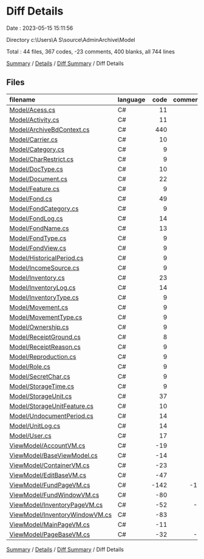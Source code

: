 # Diff Details

Date : 2023-05-15 15:11:56

Directory c:\\Users\\A S\\source\\AdminArchive\\Model

Total : 44 files,  367 codes, -23 comments, 400 blanks, all 744 lines

[Summary](results.md) / [Details](details.md) / [Diff Summary](diff.md) / Diff Details

## Files
| filename | language | code | comment | blank | total |
| :--- | :--- | ---: | ---: | ---: | ---: |
| [Model/Acess.cs](/Model/Acess.cs) | C# | 11 | 0 | 7 | 18 |
| [Model/Activity.cs](/Model/Activity.cs) | C# | 11 | 0 | 7 | 18 |
| [Model/ArchiveBdContext.cs](/Model/ArchiveBdContext.cs) | C# | 440 | 0 | 162 | 602 |
| [Model/Carrier.cs](/Model/Carrier.cs) | C# | 10 | 0 | 6 | 16 |
| [Model/Category.cs](/Model/Category.cs) | C# | 9 | 0 | 5 | 14 |
| [Model/CharRestrict.cs](/Model/CharRestrict.cs) | C# | 9 | 0 | 5 | 14 |
| [Model/DocType.cs](/Model/DocType.cs) | C# | 10 | 0 | 6 | 16 |
| [Model/Document.cs](/Model/Document.cs) | C# | 22 | 0 | 18 | 40 |
| [Model/Feature.cs](/Model/Feature.cs) | C# | 9 | 0 | 5 | 14 |
| [Model/Fond.cs](/Model/Fond.cs) | C# | 49 | 0 | 45 | 94 |
| [Model/FondCategory.cs](/Model/FondCategory.cs) | C# | 9 | 0 | 5 | 14 |
| [Model/FondLog.cs](/Model/FondLog.cs) | C# | 14 | 0 | 10 | 24 |
| [Model/FondName.cs](/Model/FondName.cs) | C# | 13 | 0 | 9 | 22 |
| [Model/FondType.cs](/Model/FondType.cs) | C# | 9 | 0 | 5 | 14 |
| [Model/FondView.cs](/Model/FondView.cs) | C# | 9 | 0 | 5 | 14 |
| [Model/HistoricalPeriod.cs](/Model/HistoricalPeriod.cs) | C# | 9 | 0 | 5 | 14 |
| [Model/IncomeSource.cs](/Model/IncomeSource.cs) | C# | 9 | 0 | 5 | 14 |
| [Model/Inventory.cs](/Model/Inventory.cs) | C# | 23 | 0 | 19 | 42 |
| [Model/InventoryLog.cs](/Model/InventoryLog.cs) | C# | 14 | 0 | 10 | 24 |
| [Model/InventoryType.cs](/Model/InventoryType.cs) | C# | 9 | 0 | 5 | 14 |
| [Model/Movement.cs](/Model/Movement.cs) | C# | 9 | 0 | 5 | 14 |
| [Model/MovementType.cs](/Model/MovementType.cs) | C# | 9 | 0 | 5 | 14 |
| [Model/Ownership.cs](/Model/Ownership.cs) | C# | 9 | 0 | 5 | 14 |
| [Model/ReceiptGround.cs](/Model/ReceiptGround.cs) | C# | 8 | 0 | 4 | 12 |
| [Model/ReceiptReason.cs](/Model/ReceiptReason.cs) | C# | 9 | 0 | 5 | 14 |
| [Model/Reproduction.cs](/Model/Reproduction.cs) | C# | 9 | 0 | 5 | 14 |
| [Model/Role.cs](/Model/Role.cs) | C# | 9 | 0 | 5 | 14 |
| [Model/SecretChar.cs](/Model/SecretChar.cs) | C# | 9 | 0 | 5 | 14 |
| [Model/StorageTime.cs](/Model/StorageTime.cs) | C# | 9 | 0 | 5 | 14 |
| [Model/StorageUnit.cs](/Model/StorageUnit.cs) | C# | 37 | 0 | 33 | 70 |
| [Model/StorageUnitFeature.cs](/Model/StorageUnitFeature.cs) | C# | 10 | 0 | 6 | 16 |
| [Model/UndocumentPeriod.cs](/Model/UndocumentPeriod.cs) | C# | 14 | 0 | 10 | 24 |
| [Model/UnitLog.cs](/Model/UnitLog.cs) | C# | 14 | 0 | 10 | 24 |
| [Model/User.cs](/Model/User.cs) | C# | 17 | 0 | 13 | 30 |
| [ViewModel/AccountVM.cs](/ViewModel/AccountVM.cs) | C# | -19 | 0 | -3 | -22 |
| [ViewModel/BaseViewModel.cs](/ViewModel/BaseViewModel.cs) | C# | -14 | 0 | -2 | -16 |
| [ViewModel/ContainerVM.cs](/ViewModel/ContainerVM.cs) | C# | -23 | 0 | -3 | -26 |
| [ViewModel/EditBaseVM.cs](/ViewModel/EditBaseVM.cs) | C# | -47 | 0 | -4 | -51 |
| [ViewModel/FundPageVM.cs](/ViewModel/FundPageVM.cs) | C# | -142 | -11 | -17 | -170 |
| [ViewModel/FundWindowVM.cs](/ViewModel/FundWindowVM.cs) | C# | -80 | 0 | -8 | -88 |
| [ViewModel/InventoryPageVM.cs](/ViewModel/InventoryPageVM.cs) | C# | -52 | -3 | -7 | -62 |
| [ViewModel/InventoryWindowVM.cs](/ViewModel/InventoryWindowVM.cs) | C# | -83 | 0 | -8 | -91 |
| [ViewModel/MainPageVM.cs](/ViewModel/MainPageVM.cs) | C# | -11 | 0 | -3 | -14 |
| [ViewModel/PageBaseVM.cs](/ViewModel/PageBaseVM.cs) | C# | -32 | -9 | -5 | -46 |

[Summary](results.md) / [Details](details.md) / [Diff Summary](diff.md) / Diff Details